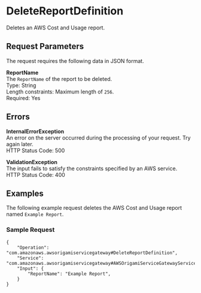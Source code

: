 # DeleteReportDefinition<a name="delete-report-definition"></a>

Deletes an AWS Cost and Usage report\.

## Request Parameters<a name="delete-report-definition-request-parameters"></a>

The request requires the following data in JSON format\.

**ReportName**  
The `ReportName` of the report to be deleted\.  
Type: String  
Length constraints: Maximum length of `256`\.  
Required: Yes

## Errors<a name="delete-report-errors"></a>

**InternalErrorException**  
An error on the server occurred during the processing of your request\. Try again later\.  
HTTP Status Code: 500

**ValidationException**  
The input fails to satisfy the constraints specified by an AWS service\.  
HTTP Status Code: 400

## Examples<a name="delete-report-definition-examples"></a>

The following example request deletes the AWS Cost and Usage report named `Example Report`\.

### Sample Request<a name="delete-report-definition-examples-sample-request"></a>

```
{
    "Operation": "com.amazonaws.awsorigamiservicegateway#DeleteReportDefinition",
    "Service": "com.amazonaws.awsorigamiservicegateway#AWSOrigamiServiceGatewayService",
    "Input": {
        "ReportName": "Example Report",
    }
}
```